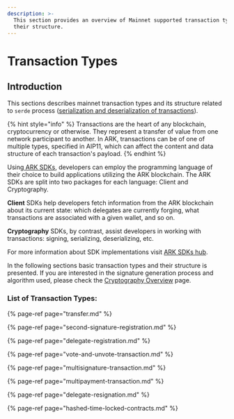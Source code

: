 ```yaml
---
description: >-
  This section provides an overview of Mainnet supported transaction types and
  their structure.
---
```


# Transaction Types

## Introduction

This sections describes mainnet transaction types and its structure related to `serde` process \([serialization and deserialization of transactions](../terminology.md#serialize)\).

{% hint style="info" %}
Transactions are the heart of any blockchain, cryptocurrency or otherwise. They represent a transfer of value from one network participant to another. In ARK, transactions can be of one of multiple types, specified in AIP11, which can affect the content and data structure of each transaction's payload.
{% endhint %}

Using[ ARK SDKs](https://sdk.ark.dev), developers can employ the programming language of their choice to build applications utilizing the ARK blockchain. The ARK SDKs are split into two packages for each language: Client and Cryptography.

**Client** SDKs help developers fetch information from the ARK blockchain about its current state: which delegates are currently forging, what transactions are associated with a given wallet, and so on.

**Cryptography** SDKs, by contrast, assist developers in working with transactions: signing, serializing, deserializing, etc.

For more information about SDK implementations visit [ARK SDKs hub](https://sdk.ark.dev/).

In the following sections basic transaction types and their structure is presented. If you are interested in the signature generation process and algorithm used, please check the [Cryptography Overview](../cryptography.md) page.

### List of Transaction Types:

{% page-ref page="transfer.md" %}

{% page-ref page="second-signature-registration.md" %}

{% page-ref page="delegate-registration.md" %}

{% page-ref page="vote-and-unvote-transaction.md" %}

{% page-ref page="multisignature-transaction.md" %}

{% page-ref page="multipayment-transaction.md" %}

{% page-ref page="delegate-resignation.md" %}

{% page-ref page="hashed-time-locked-contracts.md" %}

## 

